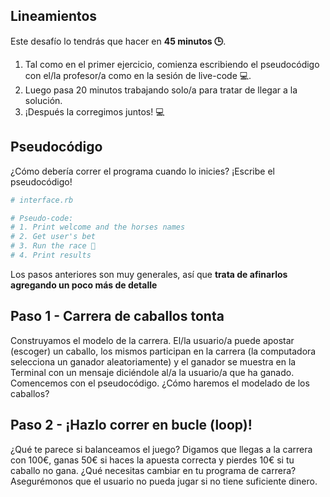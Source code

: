 ## Lineamientos

Este desafío lo tendrás que hacer en **45 minutos 🕒**.

1. Tal como en el primer ejercicio, comienza escribiendo el pseudocódigo con el/la profesor/a como en la sesión de live-code 💻.
2. Luego pasa 20 minutos trabajando solo/a para tratar de llegar a la solución.
3. ¡Después la corregimos juntos! 💻

## Pseudocódigo

¿Cómo debería correr el programa cuando lo inicies? ¡Escribe el pseudocódigo!

```ruby
# interface.rb

# Pseudo-code:
# 1. Print welcome and the horses names
# 2. Get user's bet
# 3. Run the race 🐴
# 4. Print results
```

Los pasos anteriores son muy generales, así que **trata de afinarlos agregando un poco más de detalle**

## Paso 1 - Carrera de caballos tonta

Construyamos el modelo de la carrera. El/la usuario/a puede apostar (escoger) un caballo, los mismos participan en la carrera (la computadora selecciona un ganador aleatoriamente) y el ganador se muestra en la Terminal con un mensaje diciéndole al/a la usuario/a que ha ganado. Comencemos con el pseudocódigo. ¿Cómo haremos el modelado de los caballos?

## Paso 2 - ¡Hazlo correr en bucle (loop)!

¿Qué te parece si balanceamos el juego? Digamos que llegas a la carrera con 100€, ganas 50€ si haces la apuesta correcta y pierdes 10€ si tu caballo no gana. ¿Qué necesitas cambiar en tu programa de carrera? Asegurémonos que el usuario no pueda jugar si no tiene suficiente dinero.
